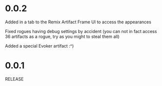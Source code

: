 # 0.0.2

Added in a tab to the Remix Artifact Frame UI to access the appearances

Fixed rogues having debug settings by accident (you can not in fact access 36 artifacts as a rogue, try as you might to steal them all)

Added a special Evoker artifact :^)

# 0.0.1

RELEASE